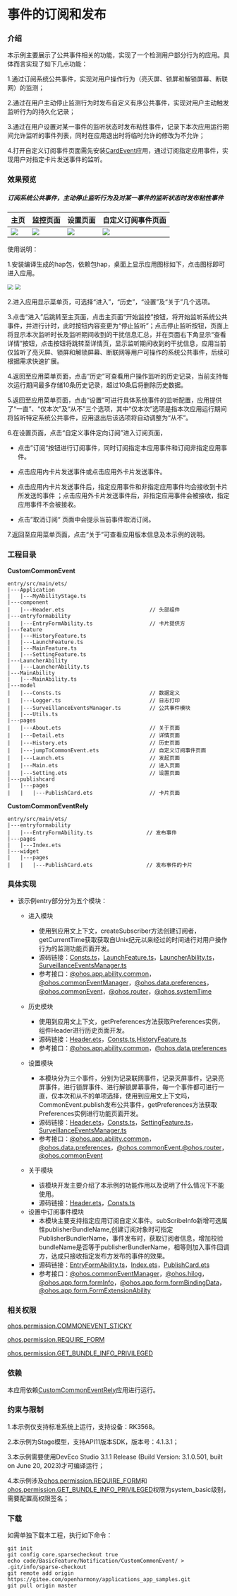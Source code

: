 # 事件的订阅和发布

### 介绍

本示例主要展示了公共事件相关的功能，实现了一个检测用户部分行为的应用。具体而言实现了如下几点功能：

1.通过订阅系统公共事件，实现对用户操作行为（亮灭屏、锁屏和解锁屏幕、断联网）的监测；

2.通过在用户主动停止监测行为时发布自定义有序公共事件，实现对用户主动触发监听行为的持久化记录；

3.通过在用户设置对某一事件的监听状态时发布粘性事件，记录下本次应用运行期间允许监听的事件列表，同时在应用退出时将临时允许的修改为不允许；

4.打开自定义订阅事件页面需先安装[CardEvent](lib/CardEvent-1.0.0.hap)应用，通过订阅指定应用事件，实现用户对指定卡片发送事件的监听。

### 效果预览

##### 订阅系统公共事件，主动停止监听行为及对某一事件的监听状态时发布粘性事件

| 主页                                 | 监控页面                           | 设置页面                               | 自定义订阅事件页面                  |
| ------------------------------------ | ---------------------------------- | -------------------------------------- | ----------------------------------- |
| <img src="screenshots/launch.jpg" /> | <img src="screenshots/main.jpg" /> | <img src="screenshots/settings.jpg" /> | <img src="screenshots/event.jpg" /> |

使用说明：

1.安装编译生成的hap包，依赖包hap，桌面上显示应用图标如下，点击图标即可进入应用。

<img src="screenshots/icon.png" style="zoom:80%;" />

<img src="screenshots/relyicon.png" style="zoom:80%;" />

2.进入应用显示菜单页，可选择“进入”，“历史”，“设置”及“关于”几个选项。

3.点击“进入”后跳转至主页面，点击主页面“开始监控”按钮，将开始监听系统公共事件，并进行计时，此时按钮内容变更为“停止监听”；点击停止监听按钮，页面上将显示本次监听时长及监听期间收到的干扰信息汇总，并在页面右下角显示“查看详情”按钮，点击按钮将跳转至详情页，显示监听期间收到的干扰信息，应用当前仅监听了亮灭屏、锁屏和解锁屏幕、断联网等用户可操作的系统公共事件，后续可根据需求快速扩展。

4.返回至应用菜单页面，点击“历史”可查看用户操作监听的历史记录，当前支持每次运行期间最多存储10条历史记录，超过10条后将删除历史数据。

5.返回至应用菜单页面，点击“设置”可进行具体系统事件的监听配置，应用提供了“一直”、“仅本次”及“从不”三个选项，其中“仅本次”选项是指本次应用运行期间将监听特定系统公共事件，应用退出后该选项将自动调整为“从不”。

6.在设置页面，点击“自定义事件定向订阅”进入订阅页面，

- 点击”订阅“按钮进行订阅事件，同时订阅指定本应用事件和订阅非指定应用事件。

- 点击应用内卡片发送事件或点击应用外卡片发送事件。

- 点击应用内卡片发送事件后，指定应用事件和非指定应用事件均会接收到卡片所发送的事件 ；点击应用外卡片发送事件后，非指定应用事件会被接收，指定应用事件不会被接收。

- 点击”取消订阅“ 页面中会提示当前事件取消订阅。

7.返回至应用菜单页面，点击“关于”可查看应用版本信息及本示例的说明。

### 工程目录

**CustomCommonEvent**

```
entry/src/main/ets/
|---Application
|   |---MyAbilityStage.ts                    
|---component
|   |---Header.ets                           // 头部组件
|---entryformability
|   |---EntryFormAbility.ts                  // 卡片提供方  
|---feature
|   |---HistoryFeature.ts                    
|   |---LaunchFeature.ts                    
|   |---MainFeature.ts                    
|   |---SettingFeature.ts                    
|---LauncherAbility 
|   |---LauncherAbility.ts
|---MainAbility
|   |---MainAbility.ts
|---model
|   |---Consts.ts                            // 数据定义
|   |---Logger.ts                            // 日志打印  
|   |---SurveillanceEventsManager.ts         // 公共事件模块
|   |---Utils.ts                        
|---pages
|   |---About.ets                            // 关于页面
|   |---Detail.ets                           // 详情页面
|   |---History.ets                          // 历史页面
|   |---jumpToCommonEvent.ets                // 自定义订阅事件页面
|   |---Launch.ets                           // 发起页面
|   |---Main.ets                             // 进入页面
|   |---Setting.ets                          // 设置页面
|---publishcard
|   |---pages
|   |	|---PublishCard.ets              	 // 卡片页面
```

**CustomCommonEventRely**

```
entry/src/main/ets/
|---entryformability
|   |---EntryFormAbility.ts					// 发布事件
|---pages
|   |---Index.ets
|---widget
|   |---pages
|   |	|---PublishCard.ets 				// 发布事件的卡片
```



### 具体实现

* 该示例entry部分分为五个模块：
  * 进入模块
    * 使用到应用文上下文，createSubscriber方法创建订阅者，getCurrentTime获取获取自Unix纪元以来经过的时间进行对用户操作行为的监测功能页面开发。
    * 源码链接：[Consts.ts](entry/src/main/ets/module/Consts.ts)，[LaunchFeature.ts](entry/src/main/ets/feature/LaunchFeature.ts)，[LauncherAbility.ts](entry/src/main/ets/LauncherAbility/LauncherAbility.ts)，[SurveillanceEventsManager.ts](entry/src/main/ets/module/SurveillanceEventsManager.ts)
    * 参考接口：[@ohos.app.ability.common](https://gitee.com/openharmony/docs/blob/master/zh-cn/application-dev/reference/apis/js-apis-app-ability-common.md)，[@ohos.commonEventManager](https://gitee.com/openharmony/docs/blob/master/zh-cn/application-dev/reference/apis/js-apis-commonEventManager.md)，[@ohos.data.preferences](https://gitee.com/openharmony/docs/blob/master/zh-cn/application-dev/reference/apis/js-apis-data-preferences.md)，[@ohos.commonEvent](https://gitee.com/openharmony/docs/blob/master/zh-cn/application-dev/reference/apis/js-apis-commonEvent.md)，[@ohos.router](https://gitee.com/openharmony/docs/blob/master/zh-cn/application-dev/reference/apis/js-apis-router.md)，[@ohos.systemTime](https://gitee.com/openharmony/docs/blob/master/zh-cn/application-dev/reference/apis/js-apis-system-time.md)
  
  * 历史模块
    * 使用到应用文上下文，getPreferences方法获取Preferences实例，组件Header进行历史页面开发。
    * 源码链接：[Header.ets](entry/src/main/ets/component/Header.ets)，[Consts.ts](entry/src/main/ets/module/Consts.ts),[HistoryFeature.ts](entry/src/main/ets/feature/HistoryFeature.ts)
    * 参考接口：[@ohos.app.ability.common](https://gitee.com/openharmony/docs/blob/master/zh-cn/application-dev/reference/apis/js-apis-app-ability-common.md)，[@ohos.data.preferences](https://gitee.com/openharmony/docs/blob/master/zh-cn/application-dev/reference/apis/js-apis-data-preferences.md)
  
  * 设置模块
    * 本模块分为三个事件，分别为记录联网事件，记录灭屏事件，记录亮屏事件，进行锁屏事件、进行解锁屏幕事件，每一个事件都可进行一直，仅本次和从不的单项选择，使用到应用文上下文吗，CommonEvent.publish发布公共事件，getPreferences方法获取Preferences实例进行功能页面开发。
    * 源码链接：[Header.ets](entry/src/main/ets/component/Header.ets)，[Consts.ts](entry/src/main/ets/module/Consts.ts)，[SettingFeature.ts](entry/src/main/ets/feature/SettingFeature.ts)，[SurveillanceEventsManager.ts](entry/src/main/ets/module/SurveillanceEventsManager.ts)
    * 参考接口：[@ohos.app.ability.common](https://gitee.com/openharmony/docs/blob/master/zh-cn/application-dev/reference/apis/js-apis-app-ability-common.md)，[@ohos.data.preferences](https://gitee.com/openharmony/docs/blob/master/zh-cn/application-dev/reference/apis/js-apis-data-preferences.md)，[@ohos.commonEvent](https://gitee.com/openharmony/docs/blob/master/zh-cn/application-dev/reference/apis/js-apis-commonEvent.md),[@ohos.router](https://gitee.com/openharmony/docs/blob/master/zh-cn/application-dev/reference/apis/js-apis-router.md)，[@ohos.commonEvent](https://gitee.com/openharmony/docs/blob/master/zh-cn/application-dev/reference/apis/js-apis-commonEvent.md)
  
  * 关于模块
    * 该模块开发主要介绍了本示例的功能作用以及说明了什么情况下不能使用。
    * 源码链接：[Header.ets](https://gitee.com/openharmony/applications_app_samples/blob/master/code/BasicFeature/Notification/CustomCommonEvent/entry/src/main/ets/component/Header.ets)，[Consts.ts](https://gitee.com/openharmony/applications_app_samples/blob/master/code/BasicFeature/Notification/CustomCommonEvent/entry/src/main/ets/module/Consts.ts)
  
  - 设置中订阅事件模块
    - 本模块主要支持指定应用订阅自定义事件。subScribeInfo新增可选属性publisherBundleName,创建订阅对象时可指定PublisherBundlerName，事件发布时，获取订阅者信息，增加校验bundleName是否等于publisherBundlerName，相等则加入事件回调方，达成只接收指定发布方发布的事件的效果。
    - 源码链接：[EntryFormAbility.ts](feature/src/main/ets/EntryFormAbility.ts)，[Index.ets](src/main/ets/pages/Index.ets)，[PublishCard.ets](src/main/ets/widget/pages/PublishCard.ets)
    - 参考接口：[@ohos.commonEventManager](https://gitee.com/openharmony/docs/blob/master/zh-cn/application-dev/reference/apis/commonEventManager-definitions.md)，[@ohos.hilog](https://gitee.com/openharmony/docs/blob/master/zh-cn/application-dev/reference/apis/js-apis-hilog.md)，[@ohos.app.form.formInfo](https://gitee.com/openharmony/docs/blob/master/zh-cn/application-dev/reference/apis/js-apis-app-form-formInfo.md)，[@ohos.app.form.formBindingData](https://gitee.com/openharmony/docs/blob/master/zh-cn/application-dev/reference/apis/js-apis-app-form-formBindingData.md)，[@ohos.app.form.FormExtensionAbility](https://gitee.com/openharmony/docs/blob/master/zh-cn/application-dev/reference/apis/js-apis-app-form-formExtensionAbility.md)
  
  

### 相关权限

[ohos.permission.COMMONEVENT_STICKY](https://gitee.com/openharmony/docs/blob/master/zh-cn/application-dev/security/permission-list.md#ohospermissioncommonevent_sticky)

[ohos.permission.REQUIRE_FORM](https://gitee.com/openharmony/docs/blob/master/zh-cn/application-dev/security/permission-list.md#ohospermissionrequire_form)

[ohos.permission.GET_BUNDLE_INFO_PRIVILEGED](https://gitee.com/openharmony/docs/blob/master/zh-cn/application-dev/security/permission-list.md#ohospermissionget_bundle_info_privileged)

### 依赖

本应用依赖[CustomCommonEventRely](../CustomCommonEventRely)应用进行运行。


### 约束与限制

1.本示例仅支持标准系统上运行，支持设备：RK3568。

2.本示例为Stage模型，支持API11版本SDK，版本号：4.1.3.1；

3.本示例需要使用DevEco Studio 3.1.1 Release (Build Version: 3.1.0.501, built on June 20, 2023)才可编译运行；

4.本示例涉及[ohos.permission.REQUIRE_FORM](https://gitee.com/openharmony/docs/blob/master/zh-cn/application-dev/security/permission-list.md#ohospermissionrequire_form)和[ohos.permission.GET_BUNDLE_INFO_PRIVILEGED](https://gitee.com/openharmony/docs/blob/master/zh-cn/application-dev/security/permission-list.md#ohospermissionget_bundle_info_privileged)权限为system_basic级别，需要配置高权限签名；

### 下载

如需单独下载本工程，执行如下命令：
```
git init
git config core.sparsecheckout true
echo code/BasicFeature/Notification/CustomCommonEvent/ > .git/info/sparse-checkout
git remote add origin https://gitee.com/openharmony/applications_app_samples.git
git pull origin master

```
